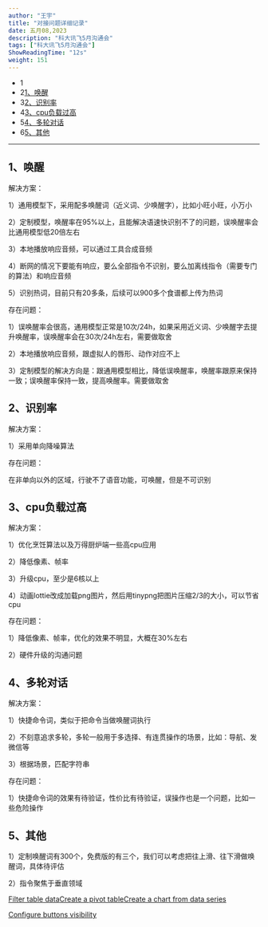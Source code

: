 ```yaml
---
author: "王宇"
title: "对接问题详细记录"
date: 五月08,2023
description: "科大讯飞5月沟通会"
tags: ["科大讯飞5月沟通会"]
ShowReadingTime: "12s"
weight: 151
---
```

*   1[](#id-对接问题详细记录-)
*   2[1、唤醒](#id-对接问题详细记录-1、唤醒)
*   3[2、识别率](#id-对接问题详细记录-2、识别率)
*   4[3、cpu负载过高](#id-对接问题详细记录-3、cpu负载过高)
*   5[4、多轮对话](#id-对接问题详细记录-4、多轮对话)
*   6[5、其他](#id-对接问题详细记录-5、其他)




-------------------------------------------------------------------------------------------------------------------------------------------------------------------------------------------------------

1、唤醒
----

解决方案：

1）通用模型下，采用配多唤醒词（近义词、少唤醒字），比如小旺小旺，小万小

2）定制模型，唤醒率在95%以上，且能解决语速快识别不了的问题，误唤醒率会比通用模型低20倍左右

3）本地播放响应音频，可以通过工具合成音频

4）断网的情况下要能有响应，要么全部指令不识别，要么加离线指令（需要专门的算法）和响应音频

5）识别热词，目前只有20多条，后续可以900多个食谱都上传为热词

存在问题：

1）误唤醒率会很高，通用模型正常是10次/24h，如果采用近义词、少唤醒字去提升唤醒率，误唤醒率会在30次/24h左右，需要做取舍

2）本地播放响应音频，跟虚拟人的唇形、动作对应不上

3）定制模型的解决方向是：跟通用模型相比，降低误唤醒率，唤醒率跟原来保持一致；误唤醒率保持一致，提高唤醒率。需要做取舍

2、识别率
-----

解决方案：

1）采用单向降噪算法

存在问题：

在非单向以外的区域，行驶不了语音功能，可唤醒，但是不可识别

  

3、cpu负载过高
---------

解决方案：

1）优化烹饪算法以及万得厨炉端一些高cpu应用

2）降低像素、帧率

3）升级cpu，至少是6核以上

4）动画lottie改成加载png图片，然后用tinypng把图片压缩2/3的大小，可以节省cpu

存在问题：

1）降低像素、帧率，优化的效果不明显，大概在30%左右

2）硬件升级的沟通问题

4、多轮对话
------

解决方案：

1）快捷命令词，类似于把命令当做唤醒词执行

2）不刻意追求多轮，多轮一般用于多选择、有连贯操作的场景，比如：导航、发微信等

3）根据场景，匹配字符串

存在问题：

1）快捷命令词的效果有待验证，性价比有待验证，误操作也是一个问题，比如一些危险操作

  

5、其他
----

1）定制唤醒词有300个，免费版的有三个，我们可以考虑把往上滑、往下滑做唤醒词，具体待评估

2）指令聚焦于垂直领域

[Filter table data](#)[Create a pivot table](#)[Create a chart from data series](#)

[Configure buttons visibility](/users/tfac-settings.action)